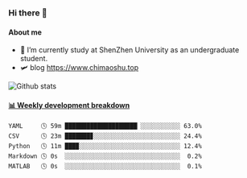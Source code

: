 ### Hi there 👋

#### About me

- 🏫 I’m currently study at ShenZhen University as an undergraduate student.
- 🛩️ blog  https://www.chimaoshu.top

![Github stats](https://github-readme-stats.vercel.app/api?username=chimaoshu&show_icons=true&theme=cobalt)

<!-- waka-box start -->
#### <a href="https://gist.github.com/e235103f6d3ace58395a9ff863c34467" target="_blank">📊 Weekly development breakdown</a>
```text
YAML     🕓 59m ████████████████████▏░░░░░░░░░░░ 63.0%
CSV      🕓 23m ███████▊░░░░░░░░░░░░░░░░░░░░░░░░ 24.4%
Python   🕓 11m ███▉░░░░░░░░░░░░░░░░░░░░░░░░░░░░ 12.4%
Markdown 🕓 0s  ░░░░░░░░░░░░░░░░░░░░░░░░░░░░░░░░  0.2%
MATLAB   🕓 0s  ░░░░░░░░░░░░░░░░░░░░░░░░░░░░░░░░  0.1%
```
<!-- Powered by https://github.com/YouEclipse/waka-box-go . -->
<!-- waka-box end -->


